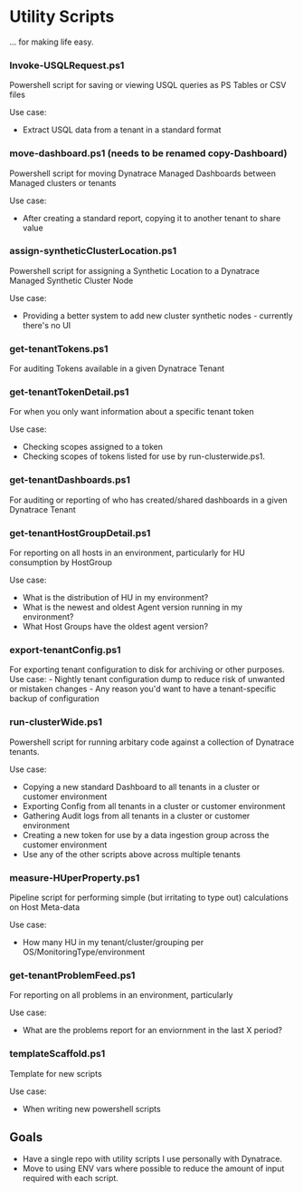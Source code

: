 # Utility Scripts

... for making life easy.

### Invoke-USQLRequest.ps1
Powershell script for saving or viewing USQL queries as PS Tables or CSV files

Use case: 
- Extract USQL data from a tenant in a standard format
    
### move-dashboard.ps1 (needs to be renamed copy-Dashboard)
Powershell script for moving Dynatrace Managed Dashboards between Managed clusters or tenants

Use case: 
- After creating a standard report, copying it to another tenant to share value

### assign-syntheticClusterLocation.ps1
Powershell script for assigning a Synthetic Location to a Dynatrace Managed Synthetic Cluster Node

Use case: 
- Providing a better system to add new cluster synthetic nodes - currently there's no UI

### get-tenantTokens.ps1
For auditing Tokens available in a given Dynatrace Tenant

### get-tenantTokenDetail.ps1
For when you only want information about a specific tenant token

Use case: 
- Checking scopes assigned to a token
- Checking scopes of tokens listed for use by run-clusterwide.ps1.

### get-tenantDashboards.ps1
For auditing or reporting of who has created/shared dashboards in a given Dynatrace Tenant

### get-tenantHostGroupDetail.ps1
For reporting on all hosts in an environment, particularly for HU consumption by HostGroup

Use case: 
- What is the distribution of HU in my environment?
- What is the newest and oldest Agent version running in my environment?
- What Host Groups have the oldest agent version?

### export-tenantConfig.ps1
For exporting tenant configuration to disk for archiving or other purposes.
    Use case: 
        - Nightly tenant configuration dump to reduce risk of unwanted or mistaken changes
        - Any reason you'd want to have a tenant-specific backup of configuration

### run-clusterWide.ps1
Powershell script for running arbitary code against a collection of Dynatrace tenants.

Use case: 
- Copying a new standard Dashboard to all tenants in a cluster or customer environment
- Exporting Config from all tenants in a cluster or customer environment
- Gathering Audit logs from all tenants in a cluster or customer environment
- Creating a new token for use by a data ingestion group across the customer environment
- Use any of the other scripts above across multiple tenants

### measure-HUperProperty.ps1
Pipeline script for performing simple (but irritating to type out) calculations on Host Meta-data

Use case: 
- How many HU in my tenant/cluster/grouping per OS/MonitoringType/environment

### get-tenantProblemFeed.ps1
For reporting on all problems in an environment, particularly

Use case: 
- What are the problems report for an enviornment in the last X period?

### templateScaffold.ps1
Template for new scripts

Use case: 
- When writing new powershell scripts

## Goals

* Have a single repo with utility scripts I use personally with Dynatrace.
* Move to using ENV vars where possible to reduce the amount of input required with each script.
